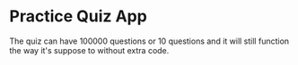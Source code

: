 # Practice Quiz App

The quiz can have 100000 questions or 10 questions and it will still function the way it's suppose to without extra code.

